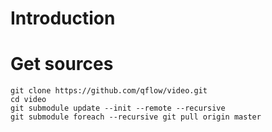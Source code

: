 # Introduction
# Get sources
    git clone https://github.com/qflow/video.git
    cd video
    git submodule update --init --remote --recursive
    git submodule foreach --recursive git pull origin master
